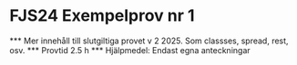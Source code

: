 # FJS24 Exempelprov nr 1

*** Mer innehåll till slutgiltiga provet v 2 2025. Som classses, spread, rest, osv.
*** Provtid 2.5 h
*** Hjälpmedel: Endast egna anteckningar 

